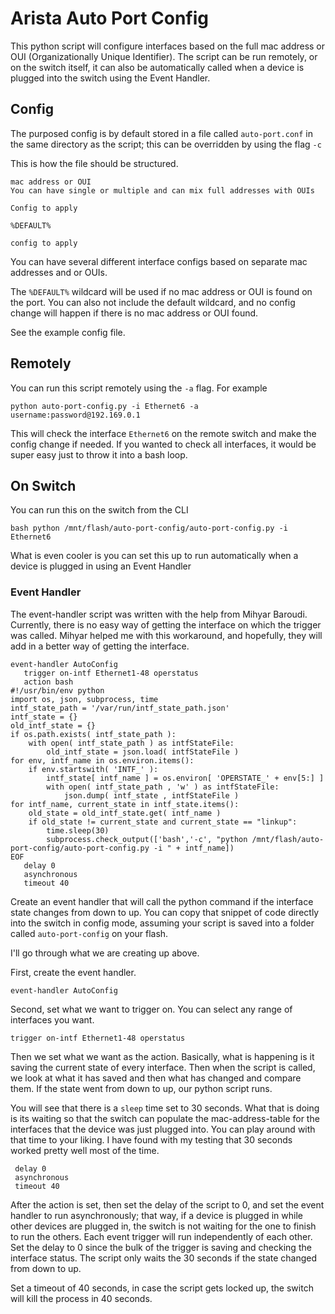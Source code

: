 # Arista Auto Port Config
This python script will configure interfaces based on the full mac address or OUI (Organizationally Unique Identifier). The script can be run remotely, or on the switch itself, it can also be automatically called when a device is plugged into the switch using the Event Handler.

## Config
The purposed config is by default stored in a file called `auto-port.conf` in the same directory as the script; this can be overridden by using the flag `-c`

This is how the file should be structured.

```
mac address or OUI
You can have single or multiple and can mix full addresses with OUIs

Config to apply

%DEFAULT%

config to apply
```

You can have several different interface configs based on separate mac addresses and or OUIs. 

The `%DEFAULT%` wildcard will be used if no mac address or OUI is found on the port. You can also not include the default wildcard, and no config change will happen if there is no mac address or OUI found.

See the example config file.

## Remotely
You can run this script remotely using the `-a` flag. For example
```
python auto-port-config.py -i Ethernet6 -a username:password@192.169.0.1
```

This will check the interface `Ethernet6` on the remote switch and make the config change if needed. If you wanted to check all interfaces, it would be super easy just to throw it into a bash loop.

## On Switch
You can run this on the switch from the CLI
```
bash python /mnt/flash/auto-port-config/auto-port-config.py -i Ethernet6
```

What is even cooler is you can set this up to run automatically when a device is plugged in using an Event Handler

### Event Handler
The event-handler script was written with the help from Mihyar Baroudi. Currently, there is no easy way of getting the interface on which the trigger was called. Mihyar helped me with this workaround, and hopefully, they will add in a better way of getting the interface.

```
event-handler AutoConfig
   trigger on-intf Ethernet1-48 operstatus
   action bash
#!/usr/bin/env python
import os, json, subprocess, time
intf_state_path = '/var/run/intf_state_path.json'
intf_state = {}
old_intf_state = {}
if os.path.exists( intf_state_path ):
    with open( intf_state_path ) as intfStateFile:
        old_intf_state = json.load( intfStateFile )
for env, intf_name in os.environ.items():
    if env.startswith( 'INTF_' ):
        intf_state[ intf_name ] = os.environ[ 'OPERSTATE_' + env[5:] ]
        with open( intf_state_path , 'w' ) as intfStateFile:
            json.dump( intf_state , intfStateFile )
for intf_name, current_state in intf_state.items():
    old_state = old_intf_state.get( intf_name )
    if old_state != current_state and current_state == "linkup":
        time.sleep(30)
        subprocess.check_output(['bash','-c', "python /mnt/flash/auto-port-config/auto-port-config.py -i " + intf_name])
EOF
   delay 0
   asynchronous
   timeout 40
```

Create an event handler that will call the python command if the interface state changes from down to up. You can copy that snippet of code directly into the switch in config mode, assuming your script is saved into a folder called `auto-port-config` on your flash.

I'll go through what we are creating up above.

First, create the event handler.

```
event-handler AutoConfig
```

Second, set what we want to trigger on. You can select any range of interfaces you want.

```
trigger on-intf Ethernet1-48 operstatus
```

Then we set what we want as the action. Basically, what is happening is it saving the current state of every interface. Then when the script is called, we look at what it has saved and then what has changed and compare them. If the state went from down to up, our python script runs. 

You will see that there is a `sleep` time set to 30 seconds. What that is doing is its waiting so that the switch can populate the mac-address-table for the interfaces that the device was just plugged into. You can play around with that time to your liking. I have found with my testing that 30 seconds worked pretty well most of the time. 

```
 delay 0
 asynchronous
 timeout 40
```

After the action is set, then set the delay of the script to 0, and set the event handler to run asynchronously; that way, if a device is plugged in while other devices are plugged in, the switch is not waiting for the one to finish to run the others. Each event trigger will run independently of each other. Set the delay to 0 since the bulk of the trigger is saving and checking the interface status. The script only waits the 30 seconds if the state changed from down to up.

Set a timeout of 40 seconds, in case the script gets locked up, the switch will kill the process in 40 seconds.